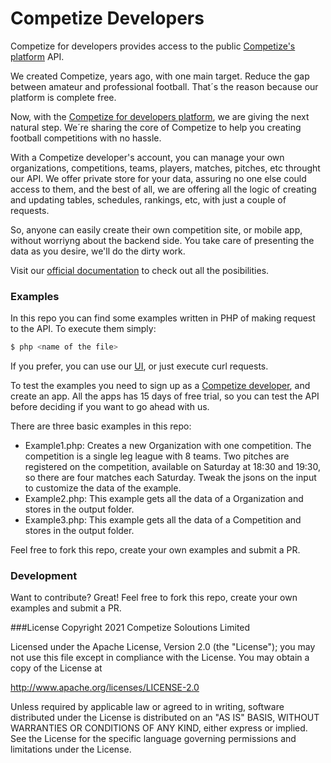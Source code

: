 # Competize Developers

Competize for developers provides access to the public [Competize's platform](https://www.competize.com)
 API.
 
We created Competize, years ago, with one main target. Reduce the gap between amateur and professional football. That´s the reason because our platform is complete free.

Now, with the [Competize for developers platform](https://devs.competized.com), we are giving the next natural step. We´re sharing the core of Competize to help you creating football competitions with no hassle.

With a Competize developer's account, you can manage your own organizations, competitions, teams, players, matches, pitches, etc throught our API. We offer private store for your data, assuring no one else could access to them, and the best of all, we are offering all the logic of creating and updating tables, schedules, rankings, etc, with just a couple of requests.

So, anyone can easily create their own competition site, or mobile app, without worriyng about the backend side. You take care of presenting the data as you desire, we'll do the dirty work.

Visit our [official documentation](https://www.developers.football-tracker.com/documentation) to check out all the posibilities.

### Examples

In this repo you can find some examples written in PHP of making request to the API. To execute them simply:
```sh
$ php <name of the file>
```
If you prefer, you can use our [UI](https://www.devs.competize.com/documentation), or just execute curl requests. 

To test the examples you need to sign up as a [Competize developer](https://devs.competize.com/signup), and create an app. All the apps has 15 days of free trial, so you can test the API before deciding if you want to go ahead with us.

There are three basic examples in this repo:
- Example1.php: Creates a new Organization with one competition. The competition is a single leg league with 8 teams.
Two pitches are registered on the competition, available on Saturday at 18:30 and 19:30, so there are four matches each Saturday. Tweak the jsons on the input to customize the data of the example.
- Example2.php: This example gets all the data of a Organization and stores in the output folder.
- Example3.php: This example gets all the data of a Competition and stores in the output folder.

Feel free to fork this repo, create your own examples and submit a PR.

### Development

Want to contribute? Great!
Feel free to fork this repo, create your own examples and submit a PR.

###License
Copyright 2021 Competize Soloutions Limited

Licensed under the Apache License, Version 2.0 (the "License");
you may not use this file except in compliance with the License.
You may obtain a copy of the License at

   http://www.apache.org/licenses/LICENSE-2.0

Unless required by applicable law or agreed to in writing, software
distributed under the License is distributed on an "AS IS" BASIS,
WITHOUT WARRANTIES OR CONDITIONS OF ANY KIND, either express or implied.
See the License for the specific language governing permissions and
limitations under the License.
```
